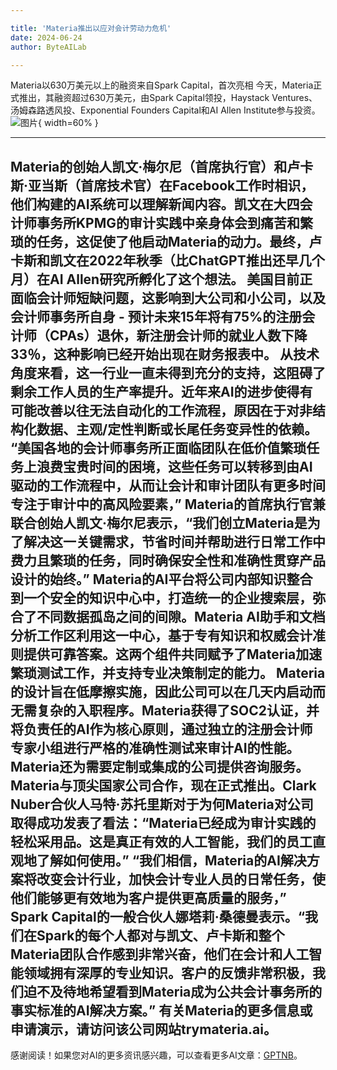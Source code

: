 ```yaml
---

title: 'Materia推出以应对会计劳动力危机'
date: 2024-06-24
author: ByteAILab

---
```


Materia以630万美元以上的融资来自Spark Capital，首次亮相
今天，Materia正式推出，其融资超过630万美元，由Spark Capital领投，Haystack Ventures、汤姆森路透风投、Exponential Founders Capital和AI Allen Institute参与投资。![图片](https://ai-techpark.com/wp-content/uploads/2024/06/Materia-960x540.jpg){ width=60% }

---

Materia的创始人凯文·梅尔尼（首席执行官）和卢卡斯·亚当斯（首席技术官）在Facebook工作时相识，他们构建的AI系统可以理解新闻内容。凯文在大四会计师事务所KPMG的审计实践中亲身体会到痛苦和繁琐的任务，这促使了他启动Materia的动力。最终，卢卡斯和凯文在2022年秋季（比ChatGPT推出还早几个月）在AI Allen研究所孵化了这个想法。
美国目前正面临会计师短缺问题，这影响到大公司和小公司，以及会计师事务所自身 - 预计未来15年将有75%的注册会计师（CPAs）退休，新注册会计师的就业人数下降33％，这种影响已经开始出现在财务报表中。 从技术角度来看，这一行业一直未得到充分的支持，这阻碍了剩余工作人员的生产率提升。近年来AI的进步使得有可能改善以往无法自动化的工作流程，原因在于对非结构化数据、主观/定性判断或长尾任务变异性的依赖。
“美国各地的会计师事务所正面临团队在低价值繁琐任务上浪费宝贵时间的困境，这些任务可以转移到由AI驱动的工作流程中，从而让会计和审计团队有更多时间专注于审计中的高风险要素，” Materia的首席执行官兼联合创始人凯文·梅尔尼表示，“我们创立Materia是为了解决这一关键需求，节省时间并帮助进行日常工作中费力且繁琐的任务，同时确保安全性和准确性贯穿产品设计的始终。”
Materia的AI平台将公司内部知识整合到一个安全的知识中心中，打造统一的企业搜索层，弥合了不同数据孤岛之间的间隙。Materia AI助手和文档分析工作区利用这一中心，基于专有知识和权威会计准则提供可靠答案。这两个组件共同赋予了Materia加速繁琐测试工作，并支持专业决策制定的能力。
Materia的设计旨在低摩擦实施，因此公司可以在几天内启动而无需复杂的入职程序。Materia获得了SOC2认证，并将负责任的AI作为核心原则，通过独立的注册会计师专家小组进行严格的准确性测试来审计AI的性能。Materia还为需要定制或集成的公司提供咨询服务。
Materia与顶尖国家公司合作，现在正式推出。Clark Nuber合伙人马特·苏托里斯对于为何Materia对公司取得成功发表了看法：“Materia已经成为审计实践的轻松采用品。这是真正有效的人工智能，我们的员工直观地了解如何使用。”
“我们相信，Materia的AI解决方案将改变会计行业，加快会计专业人员的日常任务，使他们能够更有效地为客户提供更高质量的服务，” Spark Capital的一般合伙人娜塔莉·桑德曼表示。“我们在Spark的每个人都对与凯文、卢卡斯和整个Materia团队合作感到非常兴奋，他们在会计和人工智能领域拥有深厚的专业知识。客户的反馈非常积极，我们迫不及待地希望看到Materia成为公共会计事务所的事实标准的AI解决方案。”
有关Materia的更多信息或申请演示，请访问该公司网站trymateria.ai。
---
感谢阅读！如果您对AI的更多资讯感兴趣，可以查看更多AI文章：[GPTNB](https://gptnb.com)。